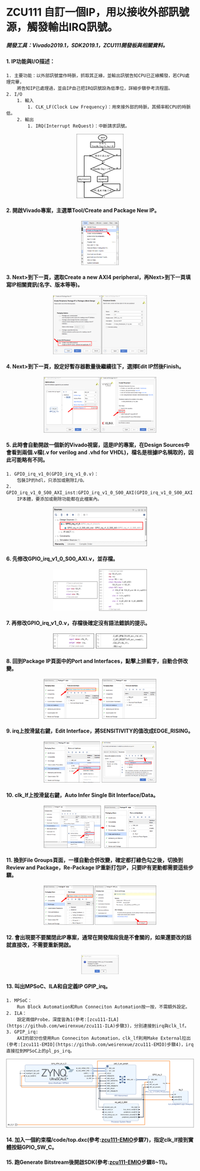 # ZCU111 自訂一個IP，用以接收外部訊號源，觸發輸出IRQ訊號。
##### 開發工具：Vivado2019.1，SDK2019.1，ZCU111開發板與相關資料。

#### 1. IP功能與I/O描述：
    1. 主要功能：以外部訊號當作時脈，抓取其正緣，並輸出訊號告知CPU已正緣觸發，若CPU處理完畢，
        將告知IP已處理過，並由IP自己把IRQ訊號設為低準位，詳細步驟參考流程圖。
    2. I/O
        1. 輸入
            1. CLK_LF(Clock Low Frequency)：用來接外部的時脈，其頻率較CPU的時脈低。
        2. 輸出
            1. IRQ(Interrupt ReQuest)：中斷請求訊號。
<p align=center><img src="https://github.com/weirenxue/zcu111-Custom-IP-GPIO-IRQ/blob/feature-create-custom-ip/pic/Flow_Chart.png"  title="Flow Chart" width="25%"></p>

#### 2. 開啟Vivado專案，主選單Tool/Create and Package New IP。
<p align=center><img src="https://github.com/weirenxue/zcu111-Custom-IP-GPIO-IRQ/blob/feature-create-custom-ip/pic/Create_and_Package_New_IP.png"  title="Create and Package New IP.png" width="20%"></p>

#### 3. Next>到下一頁，選取Create a new AXI4 peripheral，再Next>到下一頁填寫IP相關資訊(名字、版本等等)。
<p align=center><img src="https://github.com/weirenxue/zcu111-Custom-IP-GPIO-IRQ/blob/feature-create-custom-ip/pic/Create_a_new_AXI4_peripheral.png"  title="Create a new AXI4 peripheral" width="50%"></p>

#### 4. Next>到下一頁，設定好暫存器數量後繼續往下，選擇Edit IP然後Finish。
<p align=center><img src="https://github.com/weirenxue/zcu111-Custom-IP-GPIO-IRQ/blob/feature-create-custom-ip/pic/Edit_IP.png"  title="Edit IP" width="60%"></p>

#### 5. 此時會自動開啟一個新的Vivado視窗，這是IP的專案，在Design Sources中會看到兩個.v檔(.v for verilog and .vhd for VHDL)，檔名是根據IP名稱取的，因此可能略有不同。
    1. GPIO_irq_v1_0(GPIO_irq_v1_0.v)：
		包裝IP的hdl，只添加或刪除I/O。
    2. GPIO_irq_v1_0_S00_AXI_inst:GPIO_irq_v1_0_S00_AXI(GPIO_irq_v1_0_S00_AXI.v)：
		IP本體，要添加或刪除功能都在此檔案內。
<p align=center><img src="https://github.com/weirenxue/zcu111-Custom-IP-GPIO-IRQ/blob/feature-create-custom-ip/pic/IP_verilog.png"  title="IP verilog" width="50%"></p>


#### 6. 先修改GPIO_irq_v1_0_S00_AXI.v，並存檔。
<p align=center><img src="https://github.com/weirenxue/zcu111-Custom-IP-GPIO-IRQ/blob/feature-create-custom-ip/pic/Inst_verilog.png"  title="Instance verilog" width="50%"></p>

#### 7. 再修改GPIO_irq_v1_0.v，存檔後確定沒有語法錯誤的提示。
<p align=center><img src="https://github.com/weirenxue/zcu111-Custom-IP-GPIO-IRQ/blob/feature-create-custom-ip/pic/Wrapper_verilog.png"  title="Wrapper verilog" width="50%"></p>

#### 8. 回到Package IP頁面中的Port and Interfaces，點擊上排藍字，自動合併改變。
<p align=center><img src="https://github.com/weirenxue/zcu111-Custom-IP-GPIO-IRQ/blob/feature-create-custom-ip/pic/Merge_Changes_From_Ports_and_Interfaces_Wizard.png"  title="Merge Changes From Ports and Interfaces Wizard" width="60%"></p>

#### 9. irq上按滑鼠右鍵，Edit Interface，將SENSITIVITY的值改成EDGE_RISING。
<p align=center><img src="https://github.com/weirenxue/zcu111-Custom-IP-GPIO-IRQ/blob/feature-create-custom-ip/pic/IRQ_Edit_Interface.png"  title="IRQ Edit Interface" width="60%"></p>

#### 10. clk_lf上按滑鼠右鍵，Auto Infer Single Bit Interface/Data。
<p align=center><img src="https://github.com/weirenxue/zcu111-Custom-IP-GPIO-IRQ/blob/feature-create-custom-ip/pic/Auto_Infer_Single_Bit_Interface_Data.png"  title="Auto Infer Single Bit Interface Data" width="60%"></p>

#### 11. 換到File Groups頁面，一樣自動合併改變，確定都打綠色勾之後，切換到Review and Package，Re-Package IP重新打包IP，只要IP有更動都需要這些步驟。
<p align=center><img src="https://github.com/weirenxue/zcu111-Custom-IP-GPIO-IRQ/blob/feature-create-custom-ip/pic/File_Group_Merge_Change_and_Re_Package_IP.png"  title="File Group Merge Change and Re Package IP" width="60%"></p>

#### 12. 會出現要不要關閉此IP專案，通常在開發階段我是不會關的，如果還要改的話就直接改，不需要重新開啟。
<p align=center><img src="https://github.com/weirenxue/zcu111-Custom-IP-GPIO-IRQ/blob/feature-create-custom-ip/pic/Close_Project_or_not.png"  title="Close Project or not" width="20%"></p>

#### 13. 叫出MPSoC、ILA和自定義IP GPIP_irq。
    1. MPSoC：
		Run Block Automation和Run Conneciton Automation按一按，不需額外設定。
    2. ILA：
		設定兩個Probe，深度皆為1(參考:[zcu111-ILA](https://github.com/weirenxue/zcu111-ILA)步驟3)，分別連接到irq與clk_lf。
	3. GPIP_irq:
		AXI的部分也使用Run Conneciton Automation，clk_lf則用Make External拉出(參考:[zcu111-EMIO](https://github.com/weirenxue/zcu111-EMIO)步驟4)，irq直接拉到MPSoC上的pl_ps_irq。
<p align=center><img src="https://github.com/weirenxue/zcu111-Custom-IP-GPIO-IRQ/blob/feature-create-custom-ip/pic/System_Diagram.png"  title="System Diagram" width="100%"></p>

#### 14. 加入一個約束檔/code/top.dxc(參考:[zcu111-EMIO](https://github.com/weirenxue/zcu111-EMIO)步驟7)，指定clk_lf接到實體按鈕GPIO_SW_C。

#### 15. 跑Generate Bitstream後開啟SDK(參考:[zcu111-EMIO](https://github.com/weirenxue/zcu111-EMIO)步驟8~11)。




